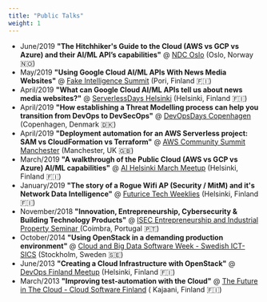 ```yaml
---
title: "Public Talks"
weight: 1
---
```


<style type = "text/css">
.markdown ul { text-align: left !important; }
</style>

* June/2019 **"The Hitchhiker's Guide to the Cloud (AWS vs GCP vs Azure) and their AI/ML API’s capabilities"** @ <a href="https://ndcoslo.com/talk/the-hitchhikers-guide-to-the-cloud-aws-vs-gcp-vs-azure-and-their-ai-ml-apis-capabilities/" target="_blank">NDC Oslo</a> (Oslo, Norway 🇳🇴)
* May/2019 **"Using Google Cloud AI/ML APIs With News Media Websites"** @ <a href="https://fakeintelligence.fi" target="_blank">Fake Intelligence Summit</a> (Pori, Finland 🇫🇮)
* April/2019 **"What can Google Cloud AI/ML APIs tell us about news media websites?"** @ <a href="https://helsinki.serverlessdays.io/speakers/bruno-amaro/" target="_blank">ServerlessDays Helsinki</a> (Helsinki, Finland 🇫🇮)
* April/2019 **"How establishing a Threat Modelling process can help you transition from DevOps to DevSecOps"** @ <a href="https://www.devopsdays.org/events/2019-copenhagen/speakers/bruno-amaro-almeida/" target="_blank">DevOpsDays Copenhagen</a> (Copenhagen, Denmark 🇩🇰)
* April/2019 **"Deployment automation for an AWS Serverless project: SAM vs CloudFormation vs Terraform"** @ <a href="https://comsum.co.uk/comsum-manchester/" target="_blank">AWS Community Summit Manchester</a> (Manchester, UK 🇬🇧)
* March/2019 **"A walkthrough of the Public Cloud (AWS vs GCP vs Azure) AI/ML capabilities"** @ <a href="http://www.aihelsinki.com/future-event/aihelsinki-25th-session-march-27/" target="_blank">AI Helsinki March Meetup</a> (Helsinki, Finland 🇫🇮)
* January/2019 **"The story of a Rogue Wifi AP (Security / MitM) and it's Network Data Intelligence"** @ <a href="https://techweeklies.futurice.com/" target="_blank">Futurice Tech Weeklies</a> (Helsinki, Finland 🇫🇮)
* November/2018 **"Innovation, Entrepreneurship, Cybersecurity & Building Technology Products"** @ <a href="https://www.facebook.com/IPC.ISEC/photos/a.309239545515/10156589134260516/?type=3&theater" target="_blank"> ISEC Entrepreneurship and Industrial Property Seminar </a> (Coimbra, Portugal 🇵🇹)
* October/2014 **"Using OpenStack in a demanding production environment"** @ <a href="https://www.viktoria.se/events/cloud-and-big-data-day-2014-abstracts" target="_blank">Cloud and Big Data Software Week - Swedish ICT-SICS</a>  (Stockholm, Sweden 🇸🇪)
* June/2013 **"Creating a Cloud Infrastructure with OpenStack"**  @ <a href="https://www.meetup.com/devops-finland/events/121968472/" target="_blank">DevOps Finland Meetup</a> (Helsinki, Finland 🇫🇮)
* March/2013 **"Improving test-automation with the Cloud"** @ <a href="https://kajakdc.fi/en/2013/02/25/the-future-in-the-cloud-a-finnish-edge-seminaari-25-3-2013-kaukametsa/" target="_blank">The Future in The Cloud - Cloud Software Finland</a> ( Kajaani, Finland 🇫🇮)
